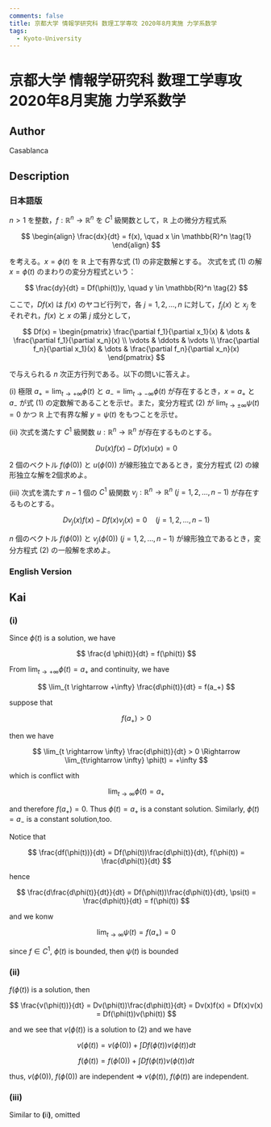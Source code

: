 ```yaml
---
comments: false
title: 京都大学 情報学研究科 数理工学専攻 2020年8月実施 力学系数学
tags:
  - Kyoto-University
---
```

# 京都大学 情報学研究科 数理工学専攻 2020年8月実施 力学系数学

## **Author**
Casablanca

## **Description**
### 日本語版
$n > 1$ を整数，$f : \mathbb{R}^n \rightarrow \mathbb{R}^n$ を $C^1$ 級関数として，$\mathbb{R}$ 上の微分方程式系

$$
\begin{align}
\frac{dx}{dt} = f(x), \quad x \in \mathbb{R}^n \tag{1}
\end{align}
$$

を考える。$x = \phi(t)$ を $\mathbb{R}$ 上で有界な式 (1) の非定数解とする。
次式を式 (1) の解 $x = \phi(t)$ のまわりの変分方程式という：

$$
\frac{dy}{dt} = Df(\phi(t))y, \quad y \in \mathbb{R}^n \tag{2}
$$

ここで，$Df(x)$ は $f(x)$ のヤコビ行列で，各 $j = 1, 2, \ldots, n$ に対して，$f_j(x)$ と $x_j$ をそれぞれ，$f(x)$ と $x$ の第 $j$ 成分として，

$$
Df(x) = \begin{pmatrix} 
\frac{\partial f_1}{\partial x_1}(x) & \dots & \frac{\partial f_1}{\partial x_n}(x) \\ 
\vdots & \ddots & \vdots \\ 
\frac{\partial f_n}{\partial x_1}(x) & \dots & \frac{\partial f_n}{\partial x_n}(x) 
\end{pmatrix}
$$

で与えられる $n$ 次正方行列である。以下の問いに答えよ。

(i) 極限 $a_+ = \lim_{t \to +\infty} \phi(t)$ と $a_- = \lim_{t \to -\infty} \phi(t)$ が存在するとき，$x = a_+$ と $a_-$ が式 (1) の定数解であることを示せ。また，変分方程式 (2) が $\lim_{t \to \pm \infty} \psi(t) = 0$ かつ $\mathbb{R}$ 上で有界な解 $y = \psi(t)$ をもつことを示せ。

(ii) 次式を満たす $C^1$ 級関数 $u : \mathbb{R}^n \rightarrow \mathbb{R}^n$ が存在するものとする。

$$
Du(x)f(x) - Df(x)u(x) = 0
$$

2 個のベクトル $f(\phi(0))$ と $u(\phi(0))$ が線形独立であるとき，変分方程式 (2) の線形独立な解を2個求めよ。

(iii) 次式を満たす $n - 1$ 個の $C^1$ 級関数 $v_j : \mathbb{R}^n \rightarrow \mathbb{R}^n \ (j = 1, 2, \ldots, n - 1)$ が存在するものとする。

$$
Dv_j(x)f(x) - Df(x)v_j(x) = 0 \quad (j = 1, 2, \ldots, n - 1)
$$

$n$ 個のベクトル $f(\phi(0))$ と $v_j(\phi(0)) \ (j = 1, 2, \ldots, n - 1)$ が線形独立であるとき，変分方程式 (2) の一般解を求めよ。


### English Version


## **Kai**
### (i)
Since $\phi (t)$ is a solution, we have

$$
\frac{d \phi(t)}{dt} = f(\phi(t))
$$

From $\lim_{t\rightarrow +\infty}\phi(t) = a_+$ and continuity, we have

$$
\lim_{t \rightarrow +\infty} \frac{d\phi(t)}{dt} = f(a_+)
$$

suppose that

$$
f(a_+) > 0
$$

then we have

$$
\lim_{t \rightarrow \infty} \frac{d\phi(t)}{dt} > 0 \Rightarrow \lim_{t\rightarrow \infty} \phi(t) = +\infty
$$

which is conflict with

$$
\lim_{t\rightarrow \infty} \phi(t) = a_+
$$

and therefore $f(a_+) = 0$.
Thus $\phi(t) = a_+$ is a constant solution. Similarly, $\phi(t) = a_{-}$ is a constant solution,too.

Notice that

$$
\frac{df(\phi(t))}{dt} = Df(\phi(t))\frac{d\phi(t)}{dt}, f(\phi(t)) = \frac{d\phi(t)}{dt}
$$

hence

$$
\frac{d\frac{d\phi(t)}{dt}}{dt} = Df(\phi(t))\frac{d\phi(t)}{dt}, \psi(t) = \frac{d\phi(t)}{dt} = f(\phi(t))
$$

and we konw

$$
\lim_{t\rightarrow \infty} \psi(t) = f(a_+) = 0
$$

since $f \in C^1$, $\phi(t)$ is bounded, then $\psi(t)$ is bounded


### (ii)
$f(\phi(t))$ is a solution, then

$$
\frac{v(\phi(t))}{dt} = Dv(\phi(t))\frac{d\phi(t)}{dt} = Dv(x)f(x) = Df(x)v(x) = Df(\phi(t))v(\phi(t))
$$

and we see that $v(\phi(t))$ is a solution to (2) and we have

$$
v(\phi(t)) = v(\phi(0)) + \int Df(\phi(t))v(\phi(t)) dt
$$

$$
f(\phi(t)) = f(\phi(0)) + \int Df(\phi(t))v(\phi(t)) dt
$$

thus, $v(\phi(0))$, $f(\phi(0))$ are independent $\Rightarrow$ $v(\phi(t))$, $f(\phi(t))$ are independent.

### (iii)
Similar to $\boldsymbol{(\text{ii})}$, omitted
